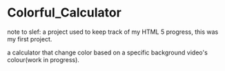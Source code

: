 # Colorful_Calculator
note to slef:
  a project used to keep track of my HTML 5 progress, this was my first project.

a calculator that change color based on a specific background video's colour(work in progress).

